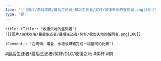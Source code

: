 ```yaml
---
Icon: "![[图片/游戏攻略/最后生还者/最后生还者/奖杯/收復失地的盤問者.png|30]]"
Type: "铜"
---
```

```ad-common-bronze-trophy
title: (Title:: "收復失地的盤問者")
![[图片/游戏攻略/最后生还者/最后生还者/奖杯/收復失地的盤問者.png|100]]

(Comment:: "在碼頭、議會、水塔或煤礦完成一場盤問的比賽")
```

#最后生还者/最后生还者/奖杯/DLC/收復之地 #奖杯 #铜
